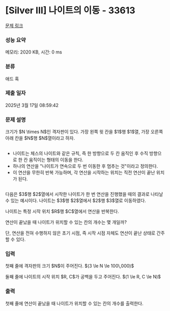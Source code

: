 # [Silver III] 나이트의 이동 - 33613 

[문제 링크](https://www.acmicpc.net/problem/33613) 

### 성능 요약

메모리: 2020 KB, 시간: 0 ms

### 분류

애드 혹

### 제출 일자

2025년 3월 17일 08:59:42

### 문제 설명

<p>크기가 $N \times N$인 격자판이 있다. 가장 왼쪽 윗 칸을 $1$행 $1$열, 가장 오른쪽 아래 칸을 $N$행 $N$열이라고 하자.</p>

<p style="text-align: center;"><img alt="" src=""></p>

<ul>
	<li>나이트는 체스의 나이트와 같은 규칙, 즉 한 방향으로 두 칸 움직인 후 수직 방향으로 한 칸 움직이는 형태의 이동을 한다.</li>
	<li>하나의 연산을 "나이트가 연속으로 두 번 이동한 후 멈추는 것"이라고 정의한다.</li>
	<li>이 연산을 무한히 반복 가능하며, 각 연산을 시작하는 위치는 직전 연산이 끝난 위치가 된다.</li>
</ul>

<p style="text-align: center;"><img alt="" src=""></p>

<p>다음은 $3$행 $2$열에서 시작한 나이트가 한 번 연산을 진행했을 때의 결과로 나타날 수 있는 예시이다. 나이트는 $3$행 $2$열에서 $2$행 $3$열로 이동하였다.</p>

<p>나이트는 특정 시작 위치 $R$행 $C$열에서 연산을 반복한다.</p>

<p>연산이 끝났을 때 나이트가 위치할 수 있는 칸의 개수는 몇 개일까?</p>

<p>단, 연산을 전혀 수행하지 않은 초기 시점, 즉 시작 시점 자체도 연산이 끝난 상태로 간주할 수 있다.</p>

### 입력 

 <p>첫째 줄에 격자판의 크기 $N$이 주어진다. $(3 \le N \le 100\,000)$  </p>

<p>둘째 줄에 나이트의 시작 위치 $R, C$가 공백을 두고 주어진다. $(1 \le R, C \le N)$</p>

### 출력 

 <p>첫째 줄에 연산이 끝났을 때 나이트가 위치할 수 있는 칸의 개수를 출력한다.</p>

